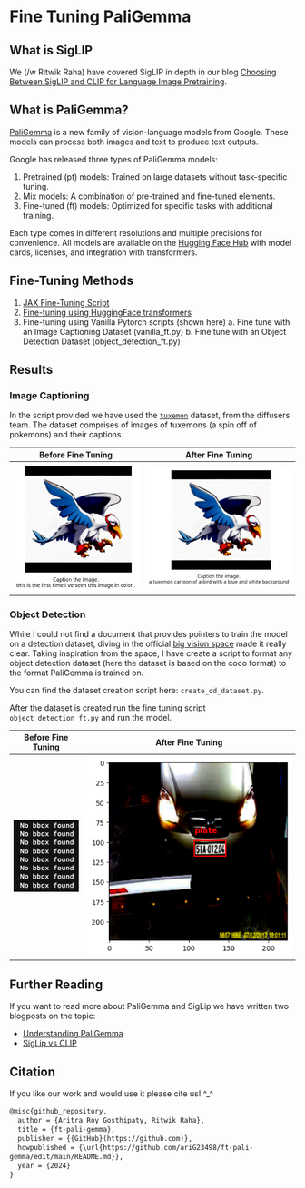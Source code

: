 # Fine Tuning PaliGemma

## What is SigLIP

We (/w Ritwik Raha) have covered SigLIP in depth in our blog [Choosing Between SigLIP and CLIP for Language Image Pretraining](https://blog.ritwikraha.dev/choosing-between-siglip-and-clip-for-language-image-pretraining).

## What is PaliGemma?

[PaliGemma](https://ai.google.dev/gemma/docs/paligemma) is a new family of
vision-language models from Google. These models can process both images and
text to produce text outputs.

Google has released three types of PaliGemma models:
1. Pretrained (pt) models: Trained on large datasets without task-specific tuning.
2. Mix models: A combination of pre-trained and fine-tuned elements.
3. Fine-tuned (ft) models: Optimized for specific tasks with additional training.

Each type comes in different resolutions and multiple precisions for
convenience. All models are available on the
[Hugging Face Hub](https://huggingface.co/collections/google/paligemma-release-6643a9ffbf57de2ae0448dda)
with model cards, licenses, and integration with transformers.

## Fine-Tuning Methods

1. [JAX Fine-Tuning Script](https://colab.research.google.com/github/google-research/big_vision/blob/main/big_vision/configs/proj/paligemma/finetune_paligemma.ipynb)
2. [Fine-tuning using HuggingFace transformers](https://huggingface.co/blog/paligemma#using-transformers-1)
3. Fine-tuning using Vanilla Pytorch scripts (shown here)
  a. Fine tune with an Image Captioning Dataset (vanilla_ft.py)
  b. Fine tune with an Object Detection Dataset (object_detection_ft.py)

## Results

### Image Captioning

In the script provided we have used the [`tuxemon`](https://huggingface.co/datasets/diffusers/tuxemon)
dataset, from the diffusers team. The dataset comprises of images of tuxemons (a spin off of pokemons)
and their captions.

| Before Fine Tuning | After Fine Tuning |
|---|---|
| ![image](./assets/image_caption/before.png) | ![image](./assets/image_caption/after.png) |


### Object Detection

While I could not find a document that provides pointers to train the model
on a detection dataset, diving in the official
[big vision space](https://huggingface.co/spaces/big-vision/paligemma) made it
really clear. Taking inspiration from the space, I have create a script to format
any object detection dataset (here the dataset is based on the coco format)
to the format PaliGemma is trained on.

You can find the dataset creation script here: `create_od_dataset.py`.

After the dataset is created run the fine tuning script `object_detection_ft.py`
and run the model.

| Before Fine Tuning | After Fine Tuning |
|---|---|
| ![image](./assets/object_detection/before.png) | ![image](./assets/object_detection/after.png) |

## Further Reading
If you want to read more about PaliGemma and SigLip we have written two blogposts on the topic:
- [Understanding PaliGemma](https://blog.ritwikraha.dev/understanding-paligemma-in-50-minutes-or-less)
- [SigLip vs CLIP](https://blog.ritwikraha.dev/choosing-between-siglip-and-clip-for-language-image-pretraining)
## Citation
If you like our work and would use it please cite us! ^_^
```
@misc{github_repository,
  author = {Aritra Roy Gosthipaty, Ritwik Raha}, 
  title = {ft-pali-gemma}, 
  publisher = {{GitHub}(https://github.com)},
  howpublished = {\url{https://github.com/ariG23498/ft-pali-gemma/edit/main/README.md}},
  year = {2024}  
}
```
